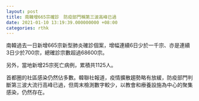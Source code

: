 ```yaml
---
layout: post
title: 南韓增665宗確診　防疫部門稱第三波高峰已過
date: 2021-01-10 13:19:39.000000000 +08:00
categories: rthk
---
```


南韓過去一日新增665宗新型肺炎確診個案，增幅連續6日少於一千宗、亦是連續3日少於700宗，總確診宗數超過68600宗。

另外，當地新增25宗死亡病例，累積共1125人。

首都圈的社區感染仍然佔多數。韓聯社報道，疫情擴散趨勢略有放緩，防疫部門判斷第三波大流行高峰已過，但周末檢測數字較少，以教會和療養設施為中心的聚集感染，仍然存在。
